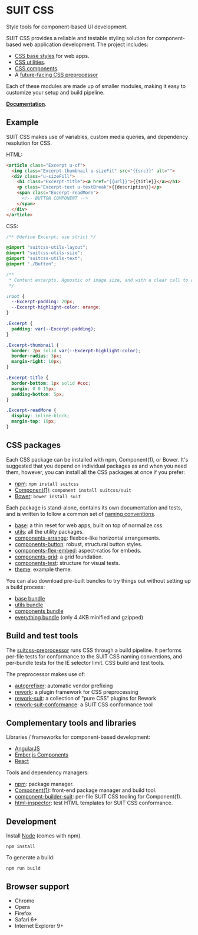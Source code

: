 # SUIT CSS

Style tools for component-based UI development.

SUIT CSS provides a reliable and testable styling solution for component-based
web application development. The project includes:

* [CSS base styles](https://github.com/suitcss/base) for web apps.
* [CSS utilities](https://github.com/suitcss/utils).
* [CSS components](https://github.com/suitcss/components).
* A [future-facing CSS preprocessor](https://github.com/suitcss/preprocessor)

Each of these modules are made up of smaller modules, making it easy to customize
your setup and build pipeline.

**[Documentation](doc/README.md)**.

## Example

SUIT CSS makes use of variables, custom media queries, and dependency resolution for CSS.

HTML:

```html
<article class="Excerpt u-cf">
  <img class="Excerpt-thumbnail u-sizeFit" src="{{src}}" alt="">
  <div class="u-sizeFill">
    <h1 class="Excerpt-title"><a href="{{url}}">{{title}}</a></h1>
    <p class="Excerpt-text u-textBreak">{{description}}</p>
    <span class="Excerpt-readMore">
      <!-- BUTTON COMPONENT -->
    </span>
  </div>
</article>
```

CSS:

```css
/** @define Excerpt; use strict */

@import "suitcss-utils-layout";
@import "suitcss-utils-size";
@import "suitcss-utils-text";
@import "./Button";

/**
 * Content excerpts. Agnostic of image size, and with a clear call to action.
 */

:root {
  --Excerpt-padding: 20px;
  --Excerpt-highlight-color: orange;
}

.Excerpt {
  padding: var(--Excerpt-padding);
}

.Excerpt-thumbnail {
  border: 2px solid var(--Excerpt-highlight-color);
  border-radius: 3px;
  margin-right: 10px;
}

.Excerpt-title {
  border-bottom: 1px solid #ccc;
  margin: 0 0 15px;
  padding-bottom: 5px;
}

.Excerpt-readMore {
  display: inline-block;
  margin-top: 10px;
}
```

## CSS packages

Each CSS package can be installed with npm, Component(1), or Bower.
It's suggested that you depend on individual packages as and when you need
them, however, you can install all the CSS packages at once if you prefer:

* [npm](https://www.npmjs.org/): `npm install suitcss`
* [Component(1)](https://github.com/component/component): `component install suitcss/suit`
* [Bower](http://bower.io/): `bower install suit`

Each package is stand-alone, contains its own documentation and tests, and is
written to follow a common set of [naming conventions](doc/naming-conventions.md).

* [base](https://github.com/suitcss/base/): a thin reset for web apps, built on top of normalize.css.
* [utils](https://github.com/suitcss/utils/): all the utility packages.
* [components-arrange](https://github.com/suitcss/components-arrange/): flexbox-like horizontal arrangements.
* [components-button](https://github.com/suitcss/components-button/): robust, structural button styles.
* [components-flex-embed](https://github.com/suitcss/components-flex-embed/): aspect-ratios for embeds.
* [components-grid](https://github.com/suitcss/components-grid/): a grid foundation.
* [components-test](https://github.com/suitcss/components-test/): structure for visual tests.
* [theme](https://github.com/suitcss/theme/): example theme.

You can also download pre-built bundles to try things out without setting up a
build process:

* [base bundle](https://github.com/suitcss/base/releases)
* [utils bundle](https://github.com/suitcss/utils/releases)
* [components bundle](https://github.com/suitcss/components/releases)
* [everything bundle](https://github.com/suitcss/suit/releases) (only 4.4KB minified and gzipped)

## Build and test tools

The [suitcss-preprocessor](https://github.com/suitcss/preprocessor) runs CSS
through a build pipeline. It performs per-file tests for conformance to the
SUIT CSS naming conventions, and per-bundle tests for the IE selector limit.
CSS build and test tools.

The preprocessor makes use of:

* [autoprefixer](https://github.com/ai/autoprefixer): automatic vendor prefixing
* [rework](https://github.com/reworkcss/rework): a plugin framework for CSS preprocessing
* [rework-suit](https://github.com/suitcss/rework-suit): a collection of "pure CSS" plugins for Rework
* [rework-suit-conformance](https://github.com/suitcss/rework-suit-conformance): a SUIT CSS conformance tool

## Complementary tools and libraries

Libraries / frameworks for component-based development:

* [AngularJS](https://github.com/angular/angular.js)
* [Ember.js Components](http://emberjs.com/guides/components/)
* [React](https://github.com/facebook/react)

Tools and dependency managers:

* [npm](https://www.npmjs.org/): package manager.
* [Component(1)](https://github.com/component/component): front-end package manager and build tool.
* [component-builder-suit](https://github.com/suitcss/component-builder-suit): per-file SUIT CSS tooling for Component(1).
* [html-inspector](https://github.com/philipwalton/html-inspector): test HTML templates for SUIT CSS conformance.

## Development

Install [Node](http://nodejs.org) (comes with npm).

```
npm install
```

To generate a build:

```
npm run build
```

## Browser support

* Chrome
* Opera
* Firefox
* Safari 6+
* Internet Explorer 9+
